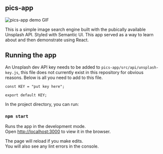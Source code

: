 ## pics-app

![pics-app demo GIF](https://github.com/bradleykhan/pics-app/blob/master/pics-app.gif "pics-app demo GIF")

This is a simple image search engine built with the pubically available Unsplash API. Styled with Semantic UI. This app served as a way to learn about and then demonstrate using React.

## Running the app

An Unsplash dev API key needs to be added to `pics-app/src/api/unsplash-key.js`, this file does not currently exist in this repository for obvious reasons. Below is all you need to add to this file.

```
const KEY = "put key here";

export default KEY;
```

In the project directory, you can run:

### `npm start`

Runs the app in the development mode.<br>
Open [http://localhost:3000](http://localhost:3000) to view it in the browser.

The page will reload if you make edits.<br>
You will also see any lint errors in the console.
